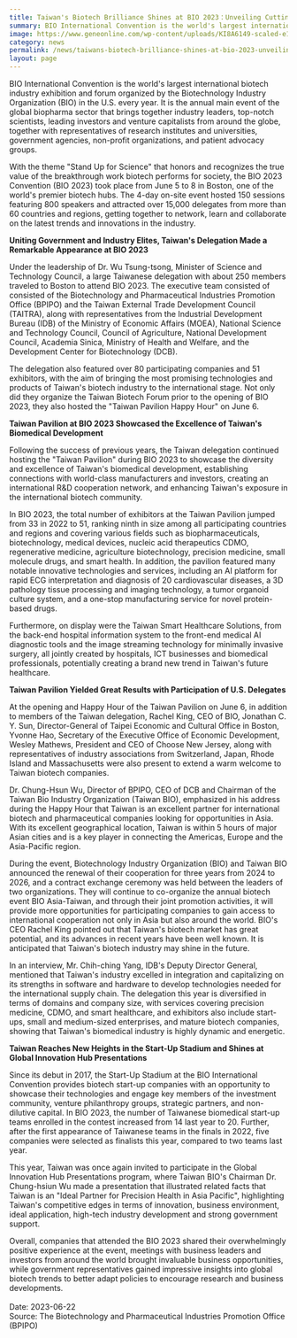```yaml
---
title: Taiwan's Biotech Brilliance Shines at BIO 2023：Unveiling Cutting-Edge Discoveries and Strategic Partnerships
summary: BIO International Convention is the world's largest international biotech industry exhibition and forum organized by the Biotechnology Industry Organization (BIO) in the U.S. every year.
image: https://www.geneonline.com/wp-content/uploads/KI8A6149-scaled-e1656057798944.jpg
category: news
permalink: /news/taiwans-biotech-brilliance-shines-at-bio-2023-unveiling-cutting-edge-discoveries-and-strategic-partnerships/
layout: page
---
```

BIO International Convention is the world's largest international biotech industry exhibition and forum organized by the Biotechnology Industry Organization (BIO) in the U.S. every year. It is the annual main event of the global biopharma sector that brings together industry leaders, top-notch scientists, leading investors and venture capitalists from around the globe, together with representatives of research institutes and universities, government agencies, non-profit organizations, and patient advocacy groups.

With the theme "Stand Up for Science" that honors and recognizes the true value of the breakthrough work biotech performs for society, the BIO 2023 Convention (BIO 2023) took place from June 5 to 8 in Boston, one of the world's premier biotech hubs. The 4-day on-site event hosted 150 sessions featuring 800 speakers and attracted over 15,000 delegates from more than 60 countries and regions, getting together to network, learn and collaborate on the latest trends and innovations in the industry. 

**Uniting Government and Industry Elites, Taiwan's Delegation Made a Remarkable Appearance at BIO 2023**

Under the leadership of Dr. Wu Tsung-tsong, Minister of Science and Technology Council, a large Taiwanese delegation with about 250 members traveled to Boston to attend BIO 2023. The executive team consisted of consisted of the Biotechnology and Pharmaceutical Industries Promotion Office (BPIPO) and the Taiwan External Trade Development Council (TAITRA), along with representatives from the Industrial Development Bureau (IDB) of the Ministry of Economic Affairs (MOEA), National Science and Technology Council, Council of Agriculture, National Development Council, Academia Sinica, Ministry of Health and Welfare, and the Development Center for Biotechnology (DCB).

The delegation also featured over 80 participating companies and 51 exhibitors, with the aim of bringing the most promising technologies and products of Taiwan's biotech industry to the international stage. Not only did they organize the Taiwan Biotech Forum prior to the opening of BIO 2023, they also hosted the "Taiwan Pavilion Happy Hour" on June 6.

**Taiwan Pavilion at BIO 2023 Showcased the Excellence of Taiwan's Biomedical Development**

Following the success of previous years, the Taiwan delegation continued hosting the "Taiwan Pavilion" during BIO 2023 to showcase the diversity and excellence of Taiwan's biomedical development, establishing connections with world-class manufacturers and investors, creating an international R&D cooperation network, and enhancing Taiwan's exposure in the international biotech community.

In BIO 2023, the total number of exhibitors at the Taiwan Pavilion jumped from 33 in 2022 to 51, ranking ninth in size among all participating countries and regions and covering various fields such as biopharmaceuticals, biotechnology, medical devices, nucleic acid therapeutics CDMO, regenerative medicine, agriculture biotechnology, precision medicine, small molecule drugs, and smart health. In addition, the pavilion featured many notable innovative technologies and services, including an AI platform for rapid ECG interpretation and diagnosis of 20 cardiovascular diseases, a 3D pathology tissue processing and imaging technology, a tumor organoid culture system, and a one-stop manufacturing service for novel protein-based drugs.

Furthermore, on display were the Taiwan Smart Healthcare Solutions, from the back-end hospital information system to the front-end medical AI diagnostic tools and the image streaming technology for minimally invasive surgery, all jointly created by hospitals, ICT businesses and biomedical professionals, potentially creating a brand new trend in Taiwan's future healthcare.

**Taiwan Pavilion Yielded Great Results with Participation of U.S. Delegates**

At the opening and Happy Hour of the Taiwan Pavilion on June 6, in addition to members of the Taiwan delegation, Rachel King, CEO of BIO, Jonathan C. Y. Sun, Director-General of Taipei Economic and Cultural Office in Boston, Yvonne Hao, Secretary of the Executive Office of Economic Development, Wesley Mathews, President and CEO of Choose New Jersey, along with representatives of industry associations from Switzerland, Japan, Rhode Island and Massachusetts were also present to extend a warm welcome to Taiwan biotech companies.

Dr. Chung-Hsun Wu, Director of BPIPO, CEO of DCB and Chairman of the Taiwan Bio Industry Organization (Taiwan BIO), emphasized in his address during the Happy Hour that Taiwan is an excellent partner for international biotech and pharmaceutical companies looking for opportunities in Asia. With its excellent geographical location, Taiwan is within 5 hours of major Asian cities and is a key player in connecting the Americas, Europe and the Asia-Pacific region.

During the event, Biotechnology Industry Organization (BIO) and Taiwan BIO announced the renewal of their cooperation for three years from 2024 to 2026, and a contract exchange ceremony was held between the leaders of two organizations. They will continue to co-organize the annual biotech event BIO Asia-Taiwan, and through their joint promotion activities, it will provide more opportunities for participating companies to gain access to international cooperation not only in Asia but also around the world. BIO's CEO Rachel King pointed out that Taiwan's biotech market has great potential, and its advances in recent years have been well known. It is anticipated that Taiwan's biotech industry may shine in the future.

In an interview, Mr. Chih-ching Yang, IDB's Deputy Director General, mentioned that Taiwan's industry excelled in integration and capitalizing on its strengths in software and hardware to develop technologies needed for the international supply chain. The delegation this year is diversified in terms of domains and company size, with services covering precision medicine, CDMO, and smart healthcare, and exhibitors also include start-ups, small and medium-sized enterprises, and mature biotech companies, showing that Taiwan's biomedical industry is highly dynamic and energetic.

**Taiwan Reaches New Heights in the Start-Up Stadium and Shines at Global Innovation Hub Presentations**

Since its debut in 2017, the Start-Up Stadium at the BIO International Convention provides biotech start-up companies with an opportunity to showcase their technologies and engage key members of the investment community, venture philanthropy groups, strategic partners, and non-dilutive capital. In BIO 2023, the number of Taiwanese biomedical start-up teams enrolled in the contest increased from 14 last year to 20. Further, after the first appearance of Taiwanese teams in the finals in 2022, five companies were selected as finalists this year, compared to two teams last year.

This year, Taiwan was once again invited to participate in the Global Innovation Hub Presentations program, where Taiwan BIO's Chairman Dr. Chung-hsiun Wu made a presentation that illustrated related facts that Taiwan is an "Ideal Partner for Precision Health in Asia Pacific", highlighting Taiwan's competitive edges in terms of innovation, business environment, ideal application, high-tech industry development and strong government support.

Overall, companies that attended the BIO 2023 shared their overwhelmingly positive experience at the event, meetings with business leaders and investors from around the world brought invaluable business opportunities, while government representatives gained impressive insights into global biotech trends to better adapt policies to encourage research and business developments.
<br/>
<br/>
Date: 2023-06-22
<br/>
Source: The Biotechnology and Pharmaceutical Industries Promotion Office (BPIPO)

